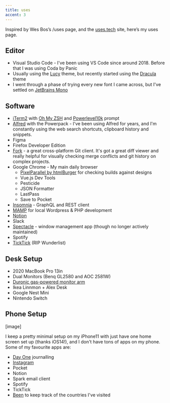 ```yaml
---
title: uses
accent: 3
---
```


Inspired by Wes Bos’s /uses page, and the [uses.tech](https://uses.tech/) site, here’s my uses page.

## Editor

- Visual Studio Code - I've been using VS Code since around 2018. Before that I was using Coda by Panic
- Usually using the [Lucy](https://github.com/juliettepretot/lucy-vscode-theme) theme, but recently started using the [Dracula](https://draculatheme.com/visual-studio-code) theme
- I went through a phase of trying every new font I came across, but I've settled on [JetBrains Mono](https://www.jetbrains.com/lp/mono/)

## Software

- [iTerm2](https://www.iterm2.com/index.html) with [Oh My ZSH](https://github.com/ohmyzsh/ohmyzsh) and [Powerlevel10k](https://github.com/romkatv/powerlevel10k) prompt
- [Alfred](https://www.alfredapp.com/) with the Powerpack - I've been using Alfred for years, and I'm constantly using the web search shortcuts, clipboard history and snippets.
- Figma
- Firefox Developer Edition
- [Fork](https://git-fork.com/) - a great cross-platform Git client. It's got a great diff viewer and really helpful for visually checking merge conflicts and git history on complex projects.
- Google Chrome - My main daily browser
  - [PixelParallel by htmlBurger](https://chrome.google.com/webstore/detail/pixelparallel-by-htmlburg/iffnoibnepbcloaaagchjonfplimpkob?hl=en) for checking builds against designs
  - Vue.js Dev Tools
  - Pesticide
  - JSON Formatter
  - LastPass
  - Save to Pocket
- [Insomnia](https://insomnia.rest/) - GraphQL and REST client
- [MAMP](https://www.mamp.info/en/mac/) for local Wordpress & PHP development
- [Notion](https://www.notion.so/)
- Slack
- [Spectacle](https://www.spectacleapp.com/) - window management app (though no longer actively maintained)
- Spotify
- [TickTick](https://ticktick.com/) (RIP Wunderlist)

## Desk Setup

- 2020 MacBook Pro 13in
- Dual Monitors (Benq GL2580 and AOC 2581W)
- [Duronic gas-powered monitor arm](https://www.amazon.co.uk/gp/product/B07MHM3BVG/ref=ppx_yo_dt_b_asin_title_o06_s00?ie=UTF8&psc=1)
- Ikea Linnmon + Alex Desk
- Google Nest Mini
- Nintendo Switch

## Phone Setup

[image]

I keep a pretty minimal setup on my iPhone11 with just have one home screen set up (thanks iOS14!), and I don't have tons of apps on my phone. Some of my favourite apps are:

- [Day One](https://dayoneapp.com/) journalling
- [Instagram](https://www.instagram.com/the_astronaut/?hl=en)
- Pocket
- Notion
- Spark email client
- Spotify
- TickTick
- [Been](https://apps.apple.com/us/app/been/id680148327) to keep track of the countries I've visited
